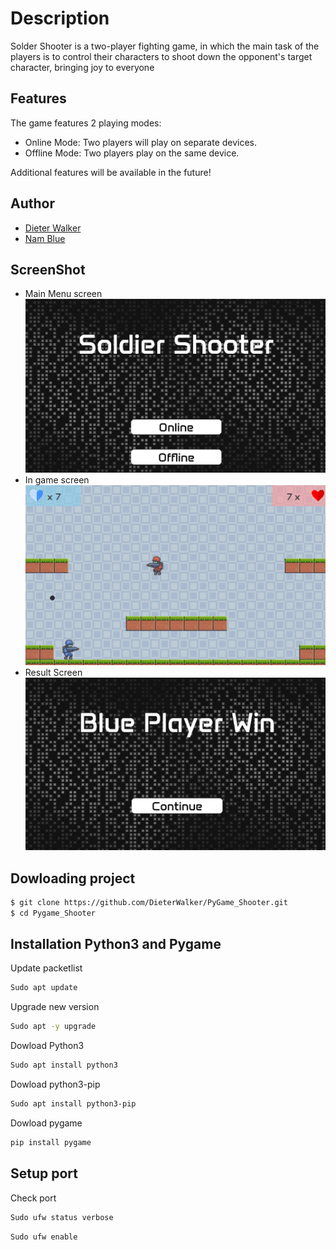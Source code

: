 # Description
Solder Shooter is a two-player fighting game, in which the main task of the players is to control their characters to shoot down the opponent's target character, bringing joy to everyone
## Features
The game features 2 playing modes: 
- Online Mode: Two players will play on separate devices. 
- Offline Mode: Two players play on the same device.
  
Additional features will be available in the future!
## Author
- [Dieter Walker](https://github.com/DieterWalker)
- [Nam Blue](https://github.com/nam050402)
## ScreenShot
- Main Menu screen
![Alternative text](./assets/readme_image/image_2.png)
- In game screen
![Alternative text](./assets/readme_image/image_3.png)
- Result Screen
![Alternative text](./assets/readme_image/image_1.png)
## Dowloading project
```bash
$ git clone https://github.com/DieterWalker/PyGame_Shooter.git
$ cd Pygame_Shooter
```

## Installation Python3 and Pygame
Update packetlist

```bash
Sudo apt update
```

Upgrade new version

```bash
Sudo apt -y upgrade
```

Dowload Python3

```bash
Sudo apt install python3
```

Dowload python3-pip

```bash
Sudo apt install python3-pip
```

Dowload pygame

```bash
pip install pygame
```

## Setup port 

Check port

```bash
Sudo ufw status verbose
```


```bash
Sudo ufw enable
```
